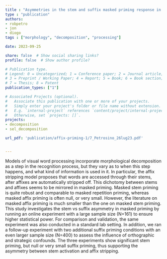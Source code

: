 ```yaml
---
title : "Asymmetries in the stem and suffix masked priming response in a large-scale online study"
type : "publication"
authors:
- robpetro
- jon
- diogo
tags : ["morphology", "decomposition", "processing"]

date: 2023-09-25

share: false  # Show social sharing links?
profile: false  # Show author profile?

# Publication type.
# Legend: 0 = Uncategorized; 1 = Conference paper; 2 = Journal article;
# 3 = Preprint / Working Paper; 4 = Report; 5 = Book; 6 = Book section;
# 7 = Thesis; 8 = Patent
publication_types: ["1"]

# Associated Projects (optional).
#   Associate this publication with one or more of your projects.
#   Simply enter your project's folder or file name without extension.
#   E.g. `internal-project` references `content/project/internal-project/index.md`.
#   Otherwise, set `projects: []`.
projects:
- decomposition
- sel_decomposition

url_pdf: 'publication/affix-priming-1/7_Petrosino_26lug23.pdf'


---
```


Models of visual word processing incorporate morphological decomposition as a step in the recognition process, but they vary as to when this step happens, and what kind of information is used in it. In particular, the affix stripping model proposes that words are accessed through their stems, after affixes are automatically stripped off. This dichotomy between stems and affixes seems to be mirrored in masked priming. Masked stem priming is quite robust and comparable to masked repetition priming, whereas masked affix priming is often null, or very small. However, the literature on masked affix priming is much smaller than the one on masked stem priming. This study investigates the stem vs suffix asymmetry in masked priming by running an online experiment with a large sample size (N=161) to ensure higher statistical power. For comparison and validation, the same experiment was also conducted in a standard lab setting. In addition, we ran a follow-up experiment with two additional suffix priming conditions with an even larger sample size (N=400) to assess the influence of orthographic and strategic confounds. The three experiments show significant stem priming, but null or very small suffix priming, thus supporting the asymmetry between stem activation and affix stripping.
